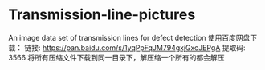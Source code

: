 # Transmission-line-pictures
An image data set of transmission lines for defect detection
使用百度网盘下载：
链接: https://pan.baidu.com/s/1yqPpFqJM794gxjGxcJEPgA 提取码: 3566
将所有压缩文件下载到同一目录下，解压缩一个所有的都会解压
